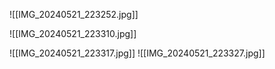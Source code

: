 ![[IMG_20240521_223252.jpg]]

![[IMG_20240521_223310.jpg]]

![[IMG_20240521_223317.jpg]]
![[IMG_20240521_223327.jpg]]
